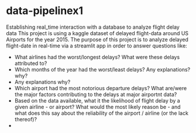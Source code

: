 # data-pipelinex1
Establishing real_time interaction with a database to analyze flight delay data
This project is using a kaggle dataset of delayed flight-data around US Airports for the year 2015.
The purpose of this project is to analyze delayed flight-date in real-time via a streamlit app in order to answer questions like:
- What airlines had the worst/longest delays? What were these delays attributed to?
- Which months of the year had the worst/least delays? Any explanations? why?
- Any explanations why?
- Which airport had the most notorious departure delays? What are/were the major factors contributing to the delays at major airportnt data?
- Based on the data available, what it the likelihood of flight delay by a given airline - or airport? What would the most likely reason be - and what does this say about the reliability of the airport / airline (or the lack thereof)?
- 

